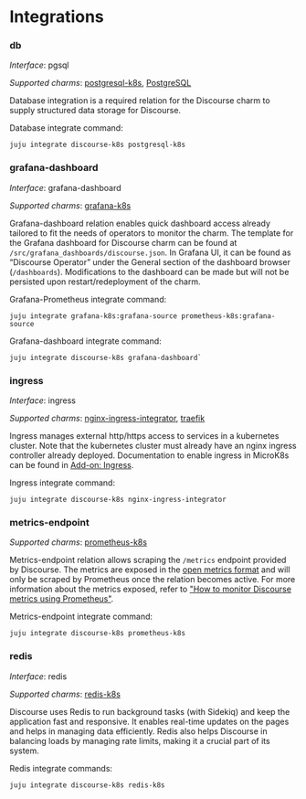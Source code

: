 # Integrations

<!-- vale Canonical.007-Headings-sentence-case = NO -->
<!-- The headings are relation endpoints, makes sense they are lowercase as in metadata.yaml-->
### db

_Interface_: pgsql

_Supported charms_: [postgresql-k8s](https://charmhub.io/postgresql-k8s),
[PostgreSQL](https://charmhub.io/postgresql)

Database integration is a required relation for the Discourse charm to supply
structured data storage for Discourse.

Database integrate command: 
```
juju integrate discourse-k8s postgresql-k8s
```

### grafana-dashboard

_Interface_: grafana-dashboard

_Supported charms_: [grafana-k8s](https://charmhub.io/grafana-k8s)

Grafana-dashboard relation enables quick dashboard access already tailored to
fit the needs of operators to monitor the charm. The template for the Grafana
dashboard for Discourse charm can be found at `/src/grafana_dashboards/discourse.json`.
In Grafana UI, it can be found as “Discourse Operator” under the General section of the dashboard browser
(`/dashboards`). Modifications to the dashboard can be made but will not be
persisted upon restart/redeployment of the charm.

Grafana-Prometheus integrate command:
```
juju integrate grafana-k8s:grafana-source prometheus-k8s:grafana-source
```
Grafana-dashboard integrate command:
```
juju integrate discourse-k8s grafana-dashboard`
```

### ingress

_Interface_: ingress

_Supported charms_: [nginx-ingress-integrator](https://charmhub.io/nginx-ingress-integrator),
[traefik](https://charmhub.io/traefik-k8s)

Ingress manages external http/https access to services in a kubernetes cluster.
Note that the kubernetes cluster must already have an nginx ingress controller
already deployed. Documentation to enable ingress in MicroK8s can be found in
[Add-on: Ingress](https://microk8s.io/docs/addon-ingress).

Ingress integrate command: 
```
juju integrate discourse-k8s nginx-ingress-integrator
```

### metrics-endpoint
<!-- vale Canonical.000-US-spellcheck = NO -->
<!-- prometheus_scrape is the name of the interface>
_Interface_: [prometheus_scrape](https://charmhub.io/interfaces/prometheus_scrape)
<!-- vale Canonical.000-US-spellcheck = YES -->

_Supported charms_: [prometheus-k8s](https://charmhub.io/prometheus-k8s)

Metrics-endpoint relation allows scraping the `/metrics` endpoint provided by Discourse.
The metrics are exposed in the [open metrics format](https://github.com/OpenObservability/OpenMetrics/blob/main/specification/OpenMetrics.md#data-model) and will only be scraped by Prometheus once the
relation becomes active. For more information about the metrics exposed, refer to ["How to monitor Discourse metrics using Prometheus"](https://meta.discourse.org/t/discourse-prometheus/72666).

Metrics-endpoint integrate command: 
```
juju integrate discourse-k8s prometheus-k8s
```

### redis
<!-- vale Canonical.007-Headings-sentence-case = YES -->

_Interface_: redis  

_Supported charms_: [redis-k8s](https://charmhub.io/redis-k8s)

Discourse uses Redis to run background tasks (with Sidekiq) and keep the application fast and responsive. It enables real-time updates on the pages and helps in managing data efficiently. Redis also helps Discourse in balancing loads by managing rate limits, making it a crucial part of its system.

Redis integrate commands: 
```
juju integrate discourse-k8s redis-k8s
```